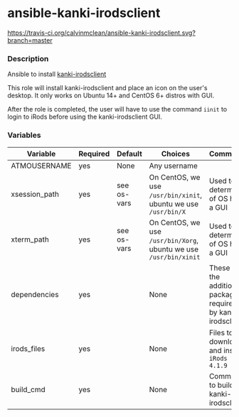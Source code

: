 # ansible-kanki-irodsclient

https://travis-ci.org/calvinmclean/ansible-kanki-irodsclient.svg?branch=master

### Description

Ansible to install [kanki-irodsclient](https://github.com/ilarik/kanki-irodsclient)

This role will install kanki-irodsclient and place an icon on the user's desktop. It only works on Ubuntu 14+ and CentOS 6+ distros with GUI.

After the role is completed, the user will have to use the command `iinit` to login to iRods before using the kanki-irodsclient GUI.

### Variables

| Variable                | Required | Default    | Choices                                                          | Comments                                                        |
|-------------------------|----------|------------|------------------------------------------------------------------|-----------------------------------------------------------------|
| ATMOUSERNAME            | yes      | None       | Any username                                                     |                                                                 |
| xsession_path           | yes      | see os-vars| On CentOS, we use `/usr/bin/xinit`, ubuntu we use `/usr/bin/X`   | Used to determine of OS has a GUI                               |
| xterm_path              | yes      | see os-vars| On CentOS, we use `/usr/bin/Xorg`, ubuntu we use `/usr/bin/xinit`| Used to determine of OS has a GUI                               |
| dependencies            | yes      |            | None                                                             | These are the additional packages required by kanki-irodsclient |
| irods_files             | yes      |            | None                                                             | Files to download and install `iRods 4.1.9`                     |
| build_cmd               | yes      |            | None                                                             | Command to build kanki-irodsclient                              |
